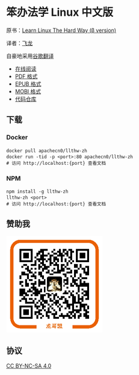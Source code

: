 # 笨办法学 Linux 中文版

原书：[Learn Linux The Hard Way (β version)](https://archive.fo/xDb8o)

译者：[飞龙](https://github.com/wizardforcel)

自豪地采用[谷歌翻译](https://translate.google.cn/)

+ [在线阅读](https://llthw.flygon.net)
+ [PDF 格式](https://www.gitbook.com/download/pdf/book/wizardforcel/llthw)
+ [EPUB 格式](https://www.gitbook.com/download/epub/book/wizardforcel/llthw)
+ [MOBI 格式](https://www.gitbook.com/download/mobi/book/wizardforcel/llthw)
+ [代码仓库](http://github.com/wizardforcel/llthw-zh)

## 下载

### Docker

```
docker pull apachecn0/llthw-zh
docker run -tid -p <port>:80 apachecn0/llthw-zh
# 访问 http://localhost:{port} 查看文档
```

### NPM

```
npm install -g llthw-zh
llthw-zh <port>
# 访问 http://localhost:{port} 查看文档
```

## 赞助我

![](img/qr_alipay.png)

## 协议

[CC BY-NC-SA 4.0](http://creativecommons.org/licenses/by-nc-sa/4.0/)
